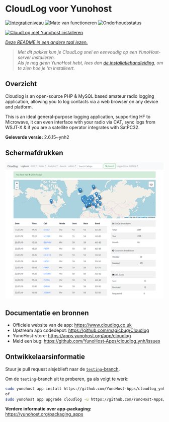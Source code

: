 <!--
NB: Deze README is automatisch gegenereerd door <https://github.com/YunoHost/apps/tree/master/tools/readme_generator>
Hij mag NIET handmatig aangepast worden.
-->

# CloudLog voor Yunohost

[![Integratieniveau](https://dash.yunohost.org/integration/cloudlog.svg)](https://ci-apps.yunohost.org/ci/apps/cloudlog/) ![Mate van functioneren](https://ci-apps.yunohost.org/ci/badges/cloudlog.status.svg) ![Onderhoudsstatus](https://ci-apps.yunohost.org/ci/badges/cloudlog.maintain.svg)

[![CloudLog met Yunohost installeren](https://install-app.yunohost.org/install-with-yunohost.svg)](https://install-app.yunohost.org/?app=cloudlog)

*[Deze README in een andere taal lezen.](./ALL_README.md)*

> *Met dit pakket kun je CloudLog snel en eenvoudig op een YunoHost-server installeren.*  
> *Als je nog geen YunoHost hebt, lees dan [de installatiehandleiding](https://yunohost.org/install), om te zien hoe je 'm installeert.*

## Overzicht

Cloudlog is an open-source PHP & MySQL based amateur radio logging application, allowing you to log contacts via a web browser on any device and platform.

This is an ideal general-purpose logging application, supporting HF to Microwave, it can even interface with your radio via CAT, sync logs from WSJT-X & if you are a satellite operator integrates with SatPC32.

**Geleverde versie:** 2.6.15~ynh2

## Schermafdrukken

![Schermafdrukken van CloudLog](./doc/screenshots/screenshot.png)

## Documentatie en bronnen

- Officiele website van de app: <https://www.cloudlog.co.uk>
- Upstream app codedepot: <https://github.com/magicbug/Cloudlog>
- YunoHost-store: <https://apps.yunohost.org/app/cloudlog>
- Meld een bug: <https://github.com/YunoHost-Apps/cloudlog_ynh/issues>

## Ontwikkelaarsinformatie

Stuur je pull request alsjeblieft naar de [`testing`-branch](https://github.com/YunoHost-Apps/cloudlog_ynh/tree/testing).

Om de `testing`-branch uit te proberen, ga als volgt te werk:

```bash
sudo yunohost app install https://github.com/YunoHost-Apps/cloudlog_ynh/tree/testing --debug
of
sudo yunohost app upgrade cloudlog -u https://github.com/YunoHost-Apps/cloudlog_ynh/tree/testing --debug
```

**Verdere informatie over app-packaging:** <https://yunohost.org/packaging_apps>
